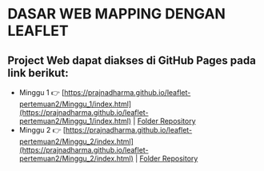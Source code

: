 # DASAR WEB MAPPING DENGAN LEAFLET

## Project Web dapat diakses di GitHub Pages pada link berikut:  

- Minggu 1 👉 [https://prajnadharma.github.io/leaflet-pertemuan2/Minggu_1/index.html](https://prajnadharma.github.io/leaflet-pertemuan2/Minggu_1/index.html) | [Folder Repository](https://github.com/Prajnadharma/leaflet-pertemuan2/tree/main/Minggu_1)  
- Minggu 2 👉 [https://prajnadharma.github.io/leaflet-pertemuan2/Minggu_2/index.html](https://prajnadharma.github.io/leaflet-pertemuan2/Minggu_2/index.html) | [Folder Repository](https://github.com/Prajnadharma/leaflet-pertemuan2/tree/main/Minggu_2)  
